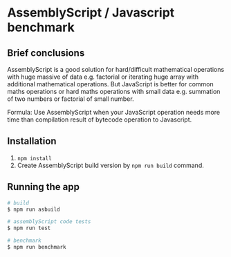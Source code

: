 # AssemblyScript / Javascript benchmark

## Brief conclusions
AssemblyScript is a good solution for hard/difficult mathematical operations 
with huge massive of data e.g. factorial or iterating huge array with additional mathematical operations.
But JavaScript is better for common maths operations or hard maths operations with small data
e.g. summation of two numbers or factorial of small number.

Formula: Use AssemblyScript when your JavaScript operation needs more time 
than compilation result of bytecode operation to Javascript.

## Installation

1. `npm install`
2. Create AssemblyScript build version by `npm run build` command.

## Running the app

```bash
# build
$ npm run asbuild

# assemblyScript code tests
$ npm run test

# benchmark
$ npm run benchmark
```
